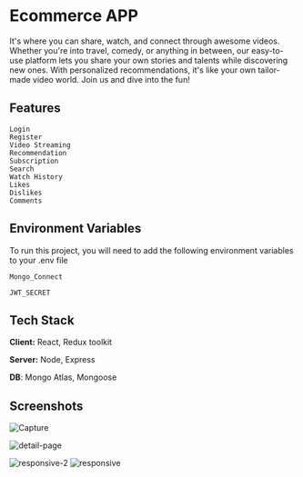 

# Ecommerce APP

It's where you can share, watch, and connect through awesome videos. Whether you're into travel, comedy, or anything in between, our easy-to-use platform lets you share your own stories and talents while discovering new ones. With personalized recommendations, it's like your own tailor-made video world. Join us and dive into the fun!





## Features

    Login
    Register
    Video Streaming
    Recommendation
    Subscription
    Search
    Watch History
    Likes
    Dislikes
    Comments

    

    
## Environment Variables

To run this project, you will need to add the following environment variables to your .env file

`Mongo_Connect`

`JWT_SECRET`




## Tech Stack

**Client:** React, Redux toolkit

**Server:** Node, Express

**DB**: Mongo Atlas, Mongoose



## Screenshots


![Capture](https://github.com/kugan7370/Youtube-Clone-FE/assets/88609808/71ec8f9a-a8a3-448a-bed2-1c7879bb9d67)

![detail-page](https://github.com/kugan7370/Youtube-Clone-FE/assets/88609808/10fde12e-b29c-4603-bb20-d65cacc37802)

![responsive-2](https://github.com/kugan7370/Youtube-Clone-FE/assets/88609808/ad5be2bb-dfcd-4795-aef4-f8afa47b1630)   ![responsive](https://github.com/kugan7370/Youtube-Clone-FE/assets/88609808/cf14886a-60a8-41bc-97c4-fad164f6d435)


